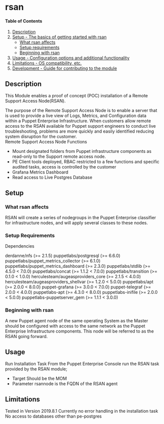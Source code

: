 # rsan

#### Table of Contents

1. [Description](#description)
2. [Setup - The basics of getting started with rsan](#setup)
    * [What rsan affects](#what-rsan-affects)
    * [Setup requirements](#setup-requirements)
    * [Beginning with rsan](#beginning-with-rsan)
3. [Usage - Configuration options and additional functionality](#usage)
4. [Limitations - OS compatibility, etc.](#limitations)
5. [Development - Guide for contributing to the module](#development)

## Description

This Module enables a proof of concept (POC) installation of a Remote Support Access Node(RSAN).  

The purpose of the Remote Support Access Node is to enable a server that is used to provide a live view of Logs, Metrics, and Configuration data within a Puppet Enterprise Infrastructure.
When customers allow remote access to the RSAN available for Puppet support engineers to conduct live troubleshooting, problems are more quickly and easily identified reducing system disruption for the customer.  
Remote Support Access Node Functions

* Mount designated folders from Puppet infrastructure components as read-only to the Support remote access node.
* PE Client tools deployed, RBAC restricted to a few functions and specific audited tasks, access is controlled by the customer
* Grafana Metrics Dashboard
* Read access to Live Postgres Database


## Setup

### What rsan affects 

RSAN will create a series of nodegroups in the Puppet Enterprise classifier for infrastructure nodes, and will apply several classes to these nodes.

### Setup Requirements 
Dependencies

derdanne/nfs (>= 2.1.5)
puppetlabs/postgresql (>= 6.6.0)
puppetlabs/puppet_metrics_collector (>= 6.1.0)
puppetlabs/puppet_metrics_dashboard (>= 2.3.0)
puppetlabs/stdlib (>= 4.5.0 < 7.0.0)
puppetlabs/concat (>= 1.1.2 < 7.0.0)
puppetlabs/transition (>= 0.1.0 < 1.0.0)
herculesteam/augeasproviders_core (>= 2.1.5 < 4.0.0)
herculesteam/augeasproviders_shellvar (>= 1.2.0 < 5.0.0)
puppetlabs/apt (>= 2.0.0 < 8.0.0)
puppet-grafana (>= 3.0.0 < 7.0.0)
puppet-telegraf (>= 2.0.0 < 4.0.0)
puppetlabs-apt (>= 4.3.0 < 8.0.0)
puppetlabs-inifile (>= 2.0.0 < 5.0.0)
puppetlabs-puppetserver_gem (>= 1.1.1 < 3.0.0)




### Beginning with rsan

A new Puppet agent node of the same operating System as the Master should be configured with access to the same network as the Puppet Enterprise Infrastructure components.
This node will be referred to as the RSAN going forward.


## Usage

Run Installation Task From the Puppet Enterprise Console run the RSAN task provided by the RSAN module;

* Target Should be the MOM
* Parameter rsannode is the FQDN of the RSAN agent


## Limitations

Tested in Version 2019.8.1
Currently no error handling in the installation task
No access to databases other than pe-postgres



